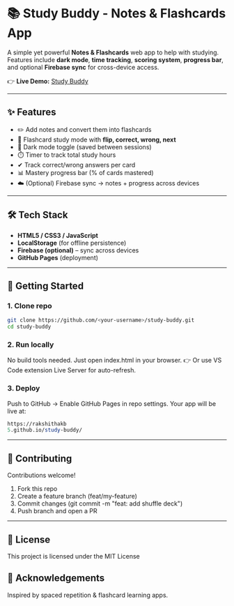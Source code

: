 # 📚 Study Buddy - Notes & Flashcards App

A simple yet powerful **Notes & Flashcards** web app to help with studying.  
Features include **dark mode**, **time tracking**, **scoring system**, **progress bar**, and optional **Firebase sync** for cross-device access.

👉 **Live Demo:** [Study Buddy](https://<your-username>.github.io/study-buddy/)

---

## ✨ Features
- ✏️ Add notes and convert them into flashcards
- 🎴 Flashcard study mode with **flip, correct, wrong, next**
- 🌙 Dark mode toggle (saved between sessions)
- ⏱️ Timer to track total study hours
- ✔ Track correct/wrong answers per card
- 📊 Mastery progress bar (% of cards mastered)
- ☁️ (Optional) Firebase sync → notes + progress across devices

---

## 🛠️ Tech Stack
- **HTML5 / CSS3 / JavaScript**
- **LocalStorage** (for offline persistence)
- **Firebase (optional)** – sync across devices
- **GitHub Pages** (deployment)

---

## 🚀 Getting Started

### 1. Clone repo
```bash
git clone https://github.com/<your-username>/study-buddy.git
cd study-buddy
```
### 2. Run locally

No build tools needed. Just open index.html in your browser.
👉 Or use VS Code extension Live Server for auto-refresh.

### 3. Deploy

Push to GitHub → Enable GitHub Pages in repo settings.
Your app will be live at:
```perl
https://rakshithakb
5.github.io/study-buddy/
```

---

## 🤝 Contributing

Contributions welcome!

1. Fork this repo
2. Create a feature branch (feat/my-feature)
3. Commit changes (git commit -m "feat: add  shuffle deck")
4. Push branch and open a PR

---
## 📜 License

This project is licensed under the MIT License

## 🙌 Acknowledgements


Inspired by spaced repetition & flashcard learning apps.





